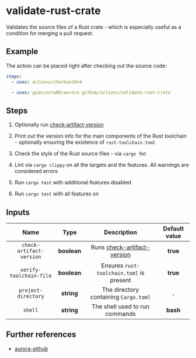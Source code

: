 # validate-rust-crate

Validates the source files of a Rust crate - which is especially useful as a condition for merging a pull request.

## Example

The action can be placed right after checking out the source code:

```yaml
steps:
  - uses: actions/checkout@v4

  - uses: giancosta86/aurora-github/actions/validate-rust-crate
```

## Steps

1. Optionally run [check-artifact-version](../check-version/README.md)

1. Print out the version info for the main components of the Rust toolchain - optionally ensuring the existence of `rust-toolchain.toml`

1. Check the style of the Rust source files - via `cargo fmt`

1. Lint via `cargo clippy` on all the targets and the features. All warnings are considered errors

1. Run `cargo test` with additional features disabled

1. Run `cargo test` with all features on

## Inputs

|           Name           |    Type     |                        Description                        | Default value |
| :----------------------: | :---------: | :-------------------------------------------------------: | :-----------: |
| `check-artifact-version` | **boolean** | Runs [check-artifact-version](../check-version/README.md) |   **true**    |
| `verify-toolchain-file`  | **boolean** |         Ensures `rust-toolchain.toml` is present          |   **true**    |
|   `project-directory`    | **string**  |           The directory containing `Cargo.toml`           |     **.**     |
|         `shell`          | **string**  |              The shell used to run commands               |   **bash**    |

## Further references

- [aurora-github](../../README.md)
